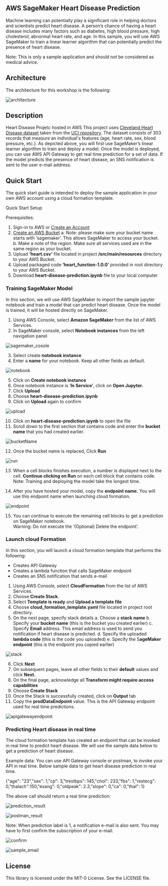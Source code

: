 ## AWS SageMaker Heart Disease Prediction 

Machine learning can potentially play a significant role in helping doctors and scientists predict heart disease.  A person’s chance of having a heart disease includes many factors such as diabetes, high blood pressure, high cholesterol, abnormal heart rate, and age.  In this sample, you will use AWS SageMaker to train a linear learner algorithm that can potentially predict the presence of heart disease.   

Note: This is only a sample application and should not be considered as medical advice.

## Architecture

The architecture for this workshop is the following:

![architecture](heart-disease-predictor/src/main/resources/images/architecture.png)

## Description

Heart Disease Projetc hosted in AWS
This project uses [Cleveland Heart Disease dataset](https://archive.ics.uci.edu/ml/machine-learning-databases/heart-disease/cleveland.data) taken from the [UCI repository](https://archive.ics.uci.edu/ml/datasets/Heart+Disease).  The dataset consists of 303 records that measure an individual's features (age, heart rate, sex, blood pressure, etc.).  As depicted above, you will first use SageMaker’s linear learner algorithm to train and deploy a model.  Once the model is deployed, you can use AWS API Gateway to get real time prediction for a set of data.  If the model predicts the presence of heart disease, an SNS notification is sent to the user e-mail address.



## Quick Start
The quick start guide is intended to deploy the sample application in your own AWS account using a cloud formation template.

Quick Start Setup

Prerequisites:
1.	Sign-in to AWS or [Create an Account](https://us-west-2.console.aws.amazon.com)
2.	[Create an AWS Bucket](https://docs.aws.amazon.com/AmazonS3/latest/gsg/CreatingABucket.html)
   a.	Note: please make sure your bucket name starts with ‘sagemaker’.  This allows SageMaker to access your bucket.
   b.	Make a note of the region.  Make sure all services used are in the same region as your bucket.
3.	Upload **‘heart.csv’** file located in project **/src/main/resources** directory to your AWS Bucket.  
4.	Upload packaged code **‘heart_function-1.0.0’** provided in root directory to your AWS Bucket.
5. Download **heart-disease-prediction.ipynb** file to your local computer

### Training SageMaker Model
In this section, we will use AWS SageMaker to import the sample jupyter notebook and train a model that can predict heart disease.  Once the model is trained, it will be hosted directly on SageMaker. 

1.	Using AWS Console, select **Amazon SageMaker** from the list of AWS Services.
2.	In SageMaker console, select **Notebook instances** from the left navigation panel

 ![sagemaker_cosole](heart-disease-predictor/src/main/resources/images/sageMakerConsole.png)

3.	Select create **notebook instance**
4.	Enter a **name** for your notebook.  Keep all other fields as default. 

![notebook](heart-disease-predictor/src/main/resources/images/createingNotebook.png)

5.	Click on **Create notebook instance**
6.	Once notebook instance is ‘**In Service’**, click on **Open Jupyter.**
7.	Click **Upload**
8.	Choose **heart-disease-prediction.ipynb**
9.	Click on **Upload** again to confirm

![upload](heart-disease-predictor/src/main/resources/images/uploadingNotebook.png)

10.	Click on **heart-disease-prediction.ipynb** to open the file
11.	Scroll down to the first section that contains code and enter the **bucket name** that you had created earlier.

![bucketName](heart-disease-predictor/src/main/resources/images/bucketName.png)

12.	Once the bucket name is replaced, Click **Run**

![run](heart-disease-predictor/src/main/resources/images/runningSageMaker.png)

13.	When a cell blocks finishes execution, a number is displayed next to the cell.  **Continue clicking on Run** on each cell block that contains code.  
Note: Training and deploying the model take the longest time.

14.	After you have hosted your model, copy the **endpoint name.**  You will use this endpoint name when launching cloud formation.

![endpoint](heart-disease-predictor/src/main/resources/images/sageMakerEndpoint.png)

15.	You can continue to execute the remaining cell blocks to get a prediction on SageMaker notebook.  
Warning: Do not execute the ‘(Optional) Delete the endpoint’.

### Launch cloud Formation

In this section, you will launch a cloud formation template that performs the following:
- Creates API Gateway
- Creates a lambda function that calls SageMaker endpoint
- Creates an SNS notification that sends e-mail

1.	Using AWS Console, select **CloudFormation** from the list of AWS Services.
2.	Choose **Create Stack**.  
3.	Select **Template is ready** and **Upload a template file**
4.	Choose **cloud_formation_template.yaml** file located in project root directory.
5.	On the next page, specify stack details
   a.	Choose a **stack name**
   b.	Specify your **bucket name** (this is the bucket you created earlier)
   c.	Specify **Email** address.  This email address is used to send you notification if heart disease is predicted.
   d.	Specify the uploaded **lambda code** (this is the code you uploaded)
   e.	Specify the S**ageMaker endpoint** (this is the endpoint you copied earlier)

![stack](heart-disease-predictor/src/main/resources/images/cloudformationStack.png)

6.	Click **Next**
7.	On subsequent pages, leave all other fields to their **default** values and click **Next.** 
8.	On the final page, acknowledge all **Transform might require access capabilities**
9.	Choose **Create Stack**
10.	Once the Stack is successfully created, click on **Output** tab
11.	Copy the **prodDataEndpoint** value.  This is the API Gateway endpoint used for real time predictions.

![apigatewayendpoint](heart-disease-predictor/src/main/resources/images/apiGatewayEndpoint.png)


### Predicting Heart disease in real time

The cloud formation template has created an endpoint that can be invoked in real time to predict heart disease.  We will use the sample data below to get a prediction of heart disease.

Example data:
You can use API Gateway console or postman, to invoke your API in real time.  Below sample data to get heart disease prediction in real time.

{"age": "23","sex": 1,"cp": 3,"trestbps": 145,"chol": 233,"fbs": 1,"restecg": 0,"thalach":150,"exang": 0,"oldpeak": 2.3,"slope": 0,"ca": 0,"thal": 1}

The above call should return a real time prediction:

 ![prediction_result](heart-disease-predictor/src/main/resources/images/curlResult.png)
 
 ![postman_result](heart-disease-predictor/src/main/resources/images/postmanResult.png)


Note: When prediction label is 1, a notification e-mail is also sent.  You may have to first confirm the subscription of your e-mail.

![confirm](heart-disease-predictor/src/main/resources/images/confirmSubscription.png)

![sample_email](heart-disease-predictor/src/main/resources/images/sampleEmail.png)


## License

This library is licensed under the MIT-0 License. See the LICENSE file.

